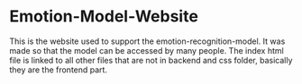 # Emotion-Model-Website
This is the website used to support the emotion-recognition-model. It was made so that the model can be accessed by many people. The index html file is linked to all other files that are not in backend and css folder, basically they are the frontend part. 

